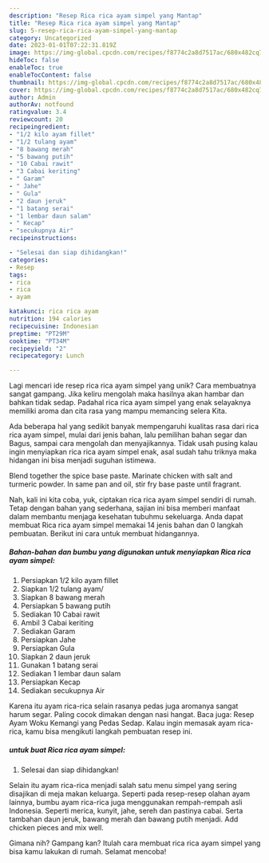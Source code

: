```yaml
---
description: "Resep Rica rica ayam simpel yang Mantap"
title: "Resep Rica rica ayam simpel yang Mantap"
slug: 5-resep-rica-rica-ayam-simpel-yang-mantap
category: Uncategorized
date: 2023-01-01T07:22:31.819Z
image: https://img-global.cpcdn.com/recipes/f8774c2a8d7517ac/680x482cq70/rica-rica-ayam-simpel-foto-resep-utama.jpg
hideToc: false
enableToc: true
enableTocContent: false
thumbnail: https://img-global.cpcdn.com/recipes/f8774c2a8d7517ac/680x482cq70/rica-rica-ayam-simpel-foto-resep-utama.jpg
cover: https://img-global.cpcdn.com/recipes/f8774c2a8d7517ac/680x482cq70/rica-rica-ayam-simpel-foto-resep-utama.jpg
author: Admin
authorAv: notfound
ratingvalue: 3.4
reviewcount: 20
recipeingredient:
- "1/2 kilo ayam fillet"
- "1/2 tulang ayam"
- "8 bawang merah"
- "5 bawang putih"
- "10 Cabai rawit"
- "3 Cabai keriting"
- " Garam"
- " Jahe"
- " Gula"
- "2 daun jeruk"
- "1 batang serai"
- "1 lembar daun salam"
- " Kecap"
- "secukupnya Air"
recipeinstructions:

- "Selesai dan siap dihidangkan!"
categories:
- Resep
tags:
- rica
- rica
- ayam

katakunci: rica rica ayam 
nutrition: 194 calories
recipecuisine: Indonesian
preptime: "PT29M"
cooktime: "PT34M"
recipeyield: "2"
recipecategory: Lunch

---
```





Lagi mencari ide resep rica rica ayam simpel yang unik? Cara membuatnya sangat gampang. Jika keliru mengolah maka hasilnya akan hambar dan bahkan tidak sedap. Padahal rica rica ayam simpel yang enak selayaknya memiliki aroma dan cita rasa yang mampu memancing selera Kita.





Ada beberapa hal yang sedikit banyak mempengaruhi kualitas rasa dari rica rica ayam simpel, mulai dari jenis bahan, lalu pemilihan bahan segar dan Bagus, sampai cara mengolah dan menyajikannya. Tidak usah pusing kalau ingin menyiapkan rica rica ayam simpel enak,      asal sudah tahu triknya maka hidangan ini bisa menjadi suguhan istimewa.














Blend together the spice base paste. Marinate chicken with salt and turmeric powder. In same pan and oil, stir fry base paste until fragrant.






Nah, kali ini kita coba, yuk, ciptakan rica rica ayam simpel sendiri di rumah. Tetap dengan bahan yang sederhana, sajian ini bisa memberi manfaat dalam membantu menjaga kesehatan tubuhmu sekeluarga. Anda dapat membuat Rica rica ayam simpel memakai 14 jenis bahan dan 0 langkah pembuatan. Berikut ini cara untuk membuat hidangannya.

<!--inarticleads1-->

##### Bahan-bahan dan bumbu yang digunakan untuk menyiapkan Rica rica ayam simpel:

1. Persiapkan 1/2 kilo ayam fillet
1. Siapkan 1/2 tulang ayam/
1. Siapkan 8 bawang merah
1. Persiapkan 5 bawang putih
1. Sediakan 10 Cabai rawit
1. Ambil 3 Cabai keriting
1. Sediakan  Garam
1. Persiapkan  Jahe
1. Persiapkan  Gula
1. Siapkan 2 daun jeruk
1. Gunakan 1 batang serai
1. Sediakan 1 lembar daun salam
1. Persiapkan  Kecap
1. Sediakan secukupnya Air


Karena itu ayam rica-rica selain rasanya pedas juga aromanya sangat harum segar. Paling cocok dimakan dengan nasi hangat. Baca juga: Resep Ayam Woku Kemangi yang Pedas Sedap. Kalau ingin memasak ayam rica-rica, kamu bisa mengikuti langkah pembuatan resep ini. 

<!--inarticleads2-->

#####  untuk buat Rica rica ayam simpel:


1. Selesai dan siap dihidangkan!

Selain itu ayam rica-rica menjadi salah satu menu simpel yang sering disajikan di meja makan keluarga. Seperti pada resep-resep olahan ayam lainnya, bumbu ayam rica-rica juga menggunakan rempah-rempah asli Indonesia. Seperti merica, kunyit, jahe, sereh dan pastinya cabai. Serta tambahan daun jeruk, bawang merah dan bawang putih menjadi. Add chicken pieces and mix well. 

Gimana nih? Gampang kan? Itulah cara membuat rica rica ayam simpel yang bisa kamu lakukan di rumah. Selamat mencoba!
